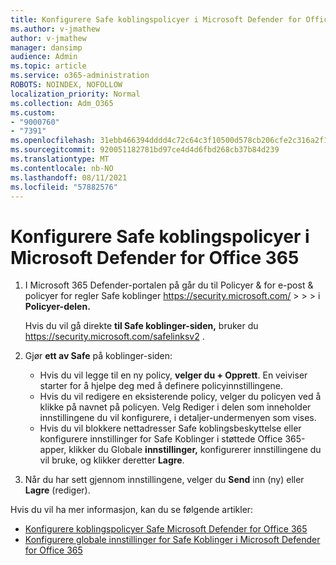 ```yaml
---
title: Konfigurere Safe koblingspolicyer i Microsoft Defender for Office 365
ms.author: v-jmathew
author: v-jmathew
manager: dansimp
audience: Admin
ms.topic: article
ms.service: o365-administration
ROBOTS: NOINDEX, NOFOLLOW
localization_priority: Normal
ms.collection: Adm_O365
ms.custom:
- "9000760"
- "7391"
ms.openlocfilehash: 31ebb466394dddd4c72c64c3f10500d578cb206cfe2c316a2f12d9a34bff130d
ms.sourcegitcommit: 920051182781bd97ce4d4d6fbd268cb37b84d239
ms.translationtype: MT
ms.contentlocale: nb-NO
ms.lasthandoff: 08/11/2021
ms.locfileid: "57882576"
---
```

# <a name="set-up-safe-link-policies-in-microsoft-defender-for-office-365"></a>Konfigurere Safe koblingspolicyer i Microsoft Defender for Office 365

1. I Microsoft 365 Defender-portalen på går du til Policyer & for e-post & policyer for regler Safe koblinger <https://security.microsoft.com/>  \>  \>  \>  i **Policyer-delen.**

   Hvis du vil gå direkte **til Safe koblinger-siden,** bruker du <https://security.microsoft.com/safelinksv2> .

2. Gjør **ett av Safe** på koblinger-siden:
   - Hvis du vil legge til en ny policy, **velger du + Opprett**. En veiviser starter for å hjelpe deg med å definere policyinnstillingene.
   - Hvis du vil redigere en eksisterende policy, velger du policyen ved å klikke på navnet på policyen. Velg Rediger i delen som  inneholder innstillingene du vil konfigurere, i detaljer-undermenyen som vises.
   - Hvis du vil blokkere nettadresser Safe koblingsbeskyttelse eller konfigurere innstillinger for Safe Koblinger i støttede Office 365-apper, klikker du Globale **innstillinger,** konfigurerer innstillingene du vil bruke, og klikker deretter **Lagre**.

3. Når du har sett gjennom innstillingene, velger du **Send** inn (ny) eller **Lagre** (rediger).

Hvis du vil ha mer informasjon, kan du se følgende artikler:

- [Konfigurere koblingspolicyer Safe Microsoft Defender for Office 365](https://docs.microsoft.com/microsoft-365/security/office-365-security/set-up-safe-links-policies)
- [Konfigurere globale innstillinger for Safe Koblinger i Microsoft Defender for Office 365](https://docs.microsoft.com/microsoft-365/security/office-365-security/configure-global-settings-for-safe-links)
